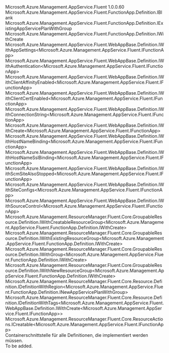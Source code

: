 <Type Name="IDefinition" FullName="Microsoft.Azure.Management.AppService.Fluent.FunctionApp.Definition.IDefinition">
  <TypeSignature Language="C#" Value="public interface IDefinition : Microsoft.Azure.Management.AppService.Fluent.FunctionApp.Definition.IBlank, Microsoft.Azure.Management.AppService.Fluent.FunctionApp.Definition.IExistingAppServicePlanWithGroup, Microsoft.Azure.Management.AppService.Fluent.FunctionApp.Definition.IWithCreate, Microsoft.Azure.Management.AppService.Fluent.WebAppBase.Definition.IWithAppSettings&lt;Microsoft.Azure.Management.AppService.Fluent.IFunctionApp&gt;, Microsoft.Azure.Management.AppService.Fluent.WebAppBase.Definition.IWithAuthentication&lt;Microsoft.Azure.Management.AppService.Fluent.IFunctionApp&gt;, Microsoft.Azure.Management.AppService.Fluent.WebAppBase.Definition.IWithClientAffinityEnabled&lt;Microsoft.Azure.Management.AppService.Fluent.IFunctionApp&gt;, Microsoft.Azure.Management.AppService.Fluent.WebAppBase.Definition.IWithClientCertEnabled&lt;Microsoft.Azure.Management.AppService.Fluent.IFunctionApp&gt;, Microsoft.Azure.Management.AppService.Fluent.WebAppBase.Definition.IWithConnectionString&lt;Microsoft.Azure.Management.AppService.Fluent.IFunctionApp&gt;, Microsoft.Azure.Management.AppService.Fluent.WebAppBase.Definition.IWithCreate&lt;Microsoft.Azure.Management.AppService.Fluent.IFunctionApp&gt;, Microsoft.Azure.Management.AppService.Fluent.WebAppBase.Definition.IWithHostNameBinding&lt;Microsoft.Azure.Management.AppService.Fluent.IFunctionApp&gt;, Microsoft.Azure.Management.AppService.Fluent.WebAppBase.Definition.IWithHostNameSslBinding&lt;Microsoft.Azure.Management.AppService.Fluent.IFunctionApp&gt;, Microsoft.Azure.Management.AppService.Fluent.WebAppBase.Definition.IWithScmSiteAlsoStopped&lt;Microsoft.Azure.Management.AppService.Fluent.IFunctionApp&gt;, Microsoft.Azure.Management.AppService.Fluent.WebAppBase.Definition.IWithSiteConfigs&lt;Microsoft.Azure.Management.AppService.Fluent.IFunctionApp&gt;, Microsoft.Azure.Management.AppService.Fluent.WebAppBase.Definition.IWithSourceControl&lt;Microsoft.Azure.Management.AppService.Fluent.IFunctionApp&gt;, Microsoft.Azure.Management.ResourceManager.Fluent.Core.GroupableResource.Definition.IWithCreatableResourceGroup&lt;Microsoft.Azure.Management.AppService.Fluent.FunctionApp.Definition.IWithCreate&gt;, Microsoft.Azure.Management.ResourceManager.Fluent.Core.GroupableResource.Definition.IWithExistingResourceGroup&lt;Microsoft.Azure.Management.AppService.Fluent.FunctionApp.Definition.IWithCreate&gt;, Microsoft.Azure.Management.ResourceManager.Fluent.Core.GroupableResource.Definition.IWithGroup&lt;Microsoft.Azure.Management.AppService.Fluent.FunctionApp.Definition.IWithCreate&gt;, Microsoft.Azure.Management.ResourceManager.Fluent.Core.GroupableResource.Definition.IWithNewResourceGroup&lt;Microsoft.Azure.Management.AppService.Fluent.FunctionApp.Definition.IWithCreate&gt;, Microsoft.Azure.Management.ResourceManager.Fluent.Core.Resource.Definition.IDefinitionWithRegion&lt;Microsoft.Azure.Management.AppService.Fluent.FunctionApp.Definition.INewAppServicePlanWithGroup&gt;, Microsoft.Azure.Management.ResourceManager.Fluent.Core.Resource.Definition.IDefinitionWithTags&lt;Microsoft.Azure.Management.AppService.Fluent.WebAppBase.Definition.IWithCreate&lt;Microsoft.Azure.Management.AppService.Fluent.IFunctionApp&gt;&gt;, Microsoft.Azure.Management.ResourceManager.Fluent.Core.ResourceActions.ICreatable&lt;Microsoft.Azure.Management.AppService.Fluent.IFunctionApp&gt;" />
  <TypeSignature Language="ILAsm" Value=".class public interface auto ansi abstract IDefinition implements class Microsoft.Azure.Management.AppService.Fluent.FunctionApp.Definition.IBlank, class Microsoft.Azure.Management.AppService.Fluent.FunctionApp.Definition.IExistingAppServicePlanWithGroup, class Microsoft.Azure.Management.AppService.Fluent.FunctionApp.Definition.IWithCreate, class Microsoft.Azure.Management.AppService.Fluent.FunctionApp.Definition.IWithDailyUsageQuota, class Microsoft.Azure.Management.AppService.Fluent.FunctionApp.Definition.IWithNewAppServicePlan, class Microsoft.Azure.Management.AppService.Fluent.FunctionApp.Definition.IWithRuntimeVersion, class Microsoft.Azure.Management.AppService.Fluent.FunctionApp.Definition.IWithStorageAccount, class Microsoft.Azure.Management.AppService.Fluent.WebAppBase.Definition.IWithAppSettings`1&lt;class Microsoft.Azure.Management.AppService.Fluent.IFunctionApp&gt;, class Microsoft.Azure.Management.AppService.Fluent.WebAppBase.Definition.IWithAuthentication`1&lt;class Microsoft.Azure.Management.AppService.Fluent.IFunctionApp&gt;, class Microsoft.Azure.Management.AppService.Fluent.WebAppBase.Definition.IWithClientAffinityEnabled`1&lt;class Microsoft.Azure.Management.AppService.Fluent.IFunctionApp&gt;, class Microsoft.Azure.Management.AppService.Fluent.WebAppBase.Definition.IWithClientCertEnabled`1&lt;class Microsoft.Azure.Management.AppService.Fluent.IFunctionApp&gt;, class Microsoft.Azure.Management.AppService.Fluent.WebAppBase.Definition.IWithConnectionString`1&lt;class Microsoft.Azure.Management.AppService.Fluent.IFunctionApp&gt;, class Microsoft.Azure.Management.AppService.Fluent.WebAppBase.Definition.IWithCreate`1&lt;class Microsoft.Azure.Management.AppService.Fluent.IFunctionApp&gt;, class Microsoft.Azure.Management.AppService.Fluent.WebAppBase.Definition.IWithHostNameBinding`1&lt;class Microsoft.Azure.Management.AppService.Fluent.IFunctionApp&gt;, class Microsoft.Azure.Management.AppService.Fluent.WebAppBase.Definition.IWithHostNameSslBinding`1&lt;class Microsoft.Azure.Management.AppService.Fluent.IFunctionApp&gt;, class Microsoft.Azure.Management.AppService.Fluent.WebAppBase.Definition.IWithScmSiteAlsoStopped`1&lt;class Microsoft.Azure.Management.AppService.Fluent.IFunctionApp&gt;, class Microsoft.Azure.Management.AppService.Fluent.WebAppBase.Definition.IWithSiteConfigs`1&lt;class Microsoft.Azure.Management.AppService.Fluent.IFunctionApp&gt;, class Microsoft.Azure.Management.AppService.Fluent.WebAppBase.Definition.IWithSourceControl`1&lt;class Microsoft.Azure.Management.AppService.Fluent.IFunctionApp&gt;, class Microsoft.Azure.Management.ResourceManager.Fluent.Core.GroupableResource.Definition.IWithCreatableResourceGroup`1&lt;class Microsoft.Azure.Management.AppService.Fluent.FunctionApp.Definition.IWithCreate&gt;, class Microsoft.Azure.Management.ResourceManager.Fluent.Core.GroupableResource.Definition.IWithExistingResourceGroup`1&lt;class Microsoft.Azure.Management.AppService.Fluent.FunctionApp.Definition.IWithCreate&gt;, class Microsoft.Azure.Management.ResourceManager.Fluent.Core.GroupableResource.Definition.IWithGroup`1&lt;class Microsoft.Azure.Management.AppService.Fluent.FunctionApp.Definition.IWithCreate&gt;, class Microsoft.Azure.Management.ResourceManager.Fluent.Core.GroupableResource.Definition.IWithNewResourceGroup`1&lt;class Microsoft.Azure.Management.AppService.Fluent.FunctionApp.Definition.IWithCreate&gt;, class Microsoft.Azure.Management.ResourceManager.Fluent.Core.Resource.Definition.IDefinitionWithRegion`1&lt;class Microsoft.Azure.Management.AppService.Fluent.FunctionApp.Definition.INewAppServicePlanWithGroup&gt;, class Microsoft.Azure.Management.ResourceManager.Fluent.Core.Resource.Definition.IDefinitionWithTags`1&lt;class Microsoft.Azure.Management.AppService.Fluent.WebAppBase.Definition.IWithCreate`1&lt;class Microsoft.Azure.Management.AppService.Fluent.IFunctionApp&gt;&gt;, class Microsoft.Azure.Management.ResourceManager.Fluent.Core.ResourceActions.ICreatable`1&lt;class Microsoft.Azure.Management.AppService.Fluent.IFunctionApp&gt;, class Microsoft.Azure.Management.ResourceManager.Fluent.Core.ResourceActions.IIndexable" />
  <TypeSignature Language="DocId" Value="T:Microsoft.Azure.Management.AppService.Fluent.FunctionApp.Definition.IDefinition" />
  <TypeSignature Language="VB.NET" Value="Public Interface IDefinition&#xA;Implements IBlank, ICreatable(Of IFunctionApp), IDefinitionWithRegion(Of INewAppServicePlanWithGroup), IDefinitionWithTags(Of IWithCreate(Of IFunctionApp)), IExistingAppServicePlanWithGroup, IWithAppSettings(Of IFunctionApp), IWithAuthentication(Of IFunctionApp), IWithClientAffinityEnabled(Of IFunctionApp), IWithClientCertEnabled(Of IFunctionApp), IWithConnectionString(Of IFunctionApp), IWithCreatableResourceGroup(Of IWithCreate), IWithCreate, IWithCreate(Of IFunctionApp), IWithExistingResourceGroup(Of IWithCreate), IWithGroup(Of IWithCreate), IWithHostNameBinding(Of IFunctionApp), IWithHostNameSslBinding(Of IFunctionApp), IWithNewResourceGroup(Of IWithCreate), IWithScmSiteAlsoStopped(Of IFunctionApp), IWithSiteConfigs(Of IFunctionApp), IWithSourceControl(Of IFunctionApp)" />
  <TypeSignature Language="F#" Value="type IDefinition = interface&#xA;    interface IBlank&#xA;    interface IDefinitionWithRegion&lt;INewAppServicePlanWithGroup&gt;&#xA;    interface IExistingAppServicePlanWithGroup&#xA;    interface IWithGroup&lt;IWithCreate&gt;&#xA;    interface IWithExistingResourceGroup&lt;IWithCreate&gt;&#xA;    interface IWithNewResourceGroup&lt;IWithCreate&gt;&#xA;    interface IWithCreatableResourceGroup&lt;IWithCreate&gt;&#xA;    interface IWithStorageAccount&#xA;    interface IWithCreate&#xA;    interface ICreatable&lt;IFunctionApp&gt;&#xA;    interface IIndexable&#xA;    interface IWithNewAppServicePlan&#xA;    interface IWithRuntimeVersion&#xA;    interface IWithDailyUsageQuota&#xA;    interface IWithCreate&lt;IFunctionApp&gt;&#xA;    interface IDefinitionWithTags&lt;IWithCreate&lt;IFunctionApp&gt;&gt;&#xA;    interface IWithClientAffinityEnabled&lt;IFunctionApp&gt;&#xA;    interface IWithClientCertEnabled&lt;IFunctionApp&gt;&#xA;    interface IWithScmSiteAlsoStopped&lt;IFunctionApp&gt;&#xA;    interface IWithSiteConfigs&lt;IFunctionApp&gt;&#xA;    interface IWithAppSettings&lt;IFunctionApp&gt;&#xA;    interface IWithConnectionString&lt;IFunctionApp&gt;&#xA;    interface IWithSourceControl&lt;IFunctionApp&gt;&#xA;    interface IWithHostNameBinding&lt;IFunctionApp&gt;&#xA;    interface IWithHostNameSslBinding&lt;IFunctionApp&gt;&#xA;    interface IWithAuthentication&lt;IFunctionApp&gt;" />
  <AssemblyInfo>
    <AssemblyName>Microsoft.Azure.Management.AppService.Fluent</AssemblyName>
    <AssemblyVersion>1.0.0.60</AssemblyVersion>
  </AssemblyInfo>
  <Interfaces>
    <Interface>
      <InterfaceName>Microsoft.Azure.Management.AppService.Fluent.FunctionApp.Definition.IBlank</InterfaceName>
    </Interface>
    <Interface>
      <InterfaceName>Microsoft.Azure.Management.AppService.Fluent.FunctionApp.Definition.IExistingAppServicePlanWithGroup</InterfaceName>
    </Interface>
    <Interface>
      <InterfaceName>Microsoft.Azure.Management.AppService.Fluent.FunctionApp.Definition.IWithCreate</InterfaceName>
    </Interface>
    <Interface>
      <InterfaceName>Microsoft.Azure.Management.AppService.Fluent.WebAppBase.Definition.IWithAppSettings&lt;Microsoft.Azure.Management.AppService.Fluent.IFunctionApp&gt;</InterfaceName>
    </Interface>
    <Interface>
      <InterfaceName>Microsoft.Azure.Management.AppService.Fluent.WebAppBase.Definition.IWithAuthentication&lt;Microsoft.Azure.Management.AppService.Fluent.IFunctionApp&gt;</InterfaceName>
    </Interface>
    <Interface>
      <InterfaceName>Microsoft.Azure.Management.AppService.Fluent.WebAppBase.Definition.IWithClientAffinityEnabled&lt;Microsoft.Azure.Management.AppService.Fluent.IFunctionApp&gt;</InterfaceName>
    </Interface>
    <Interface>
      <InterfaceName>Microsoft.Azure.Management.AppService.Fluent.WebAppBase.Definition.IWithClientCertEnabled&lt;Microsoft.Azure.Management.AppService.Fluent.IFunctionApp&gt;</InterfaceName>
    </Interface>
    <Interface>
      <InterfaceName>Microsoft.Azure.Management.AppService.Fluent.WebAppBase.Definition.IWithConnectionString&lt;Microsoft.Azure.Management.AppService.Fluent.IFunctionApp&gt;</InterfaceName>
    </Interface>
    <Interface>
      <InterfaceName>Microsoft.Azure.Management.AppService.Fluent.WebAppBase.Definition.IWithCreate&lt;Microsoft.Azure.Management.AppService.Fluent.IFunctionApp&gt;</InterfaceName>
    </Interface>
    <Interface>
      <InterfaceName>Microsoft.Azure.Management.AppService.Fluent.WebAppBase.Definition.IWithHostNameBinding&lt;Microsoft.Azure.Management.AppService.Fluent.IFunctionApp&gt;</InterfaceName>
    </Interface>
    <Interface>
      <InterfaceName>Microsoft.Azure.Management.AppService.Fluent.WebAppBase.Definition.IWithHostNameSslBinding&lt;Microsoft.Azure.Management.AppService.Fluent.IFunctionApp&gt;</InterfaceName>
    </Interface>
    <Interface>
      <InterfaceName>Microsoft.Azure.Management.AppService.Fluent.WebAppBase.Definition.IWithScmSiteAlsoStopped&lt;Microsoft.Azure.Management.AppService.Fluent.IFunctionApp&gt;</InterfaceName>
    </Interface>
    <Interface>
      <InterfaceName>Microsoft.Azure.Management.AppService.Fluent.WebAppBase.Definition.IWithSiteConfigs&lt;Microsoft.Azure.Management.AppService.Fluent.IFunctionApp&gt;</InterfaceName>
    </Interface>
    <Interface>
      <InterfaceName>Microsoft.Azure.Management.AppService.Fluent.WebAppBase.Definition.IWithSourceControl&lt;Microsoft.Azure.Management.AppService.Fluent.IFunctionApp&gt;</InterfaceName>
    </Interface>
    <Interface>
      <InterfaceName>Microsoft.Azure.Management.ResourceManager.Fluent.Core.GroupableResource.Definition.IWithCreatableResourceGroup&lt;Microsoft.Azure.Management.AppService.Fluent.FunctionApp.Definition.IWithCreate&gt;</InterfaceName>
    </Interface>
    <Interface>
      <InterfaceName>Microsoft.Azure.Management.ResourceManager.Fluent.Core.GroupableResource.Definition.IWithExistingResourceGroup&lt;Microsoft.Azure.Management.AppService.Fluent.FunctionApp.Definition.IWithCreate&gt;</InterfaceName>
    </Interface>
    <Interface>
      <InterfaceName>Microsoft.Azure.Management.ResourceManager.Fluent.Core.GroupableResource.Definition.IWithGroup&lt;Microsoft.Azure.Management.AppService.Fluent.FunctionApp.Definition.IWithCreate&gt;</InterfaceName>
    </Interface>
    <Interface>
      <InterfaceName>Microsoft.Azure.Management.ResourceManager.Fluent.Core.GroupableResource.Definition.IWithNewResourceGroup&lt;Microsoft.Azure.Management.AppService.Fluent.FunctionApp.Definition.IWithCreate&gt;</InterfaceName>
    </Interface>
    <Interface>
      <InterfaceName>Microsoft.Azure.Management.ResourceManager.Fluent.Core.Resource.Definition.IDefinitionWithRegion&lt;Microsoft.Azure.Management.AppService.Fluent.FunctionApp.Definition.INewAppServicePlanWithGroup&gt;</InterfaceName>
    </Interface>
    <Interface>
      <InterfaceName>Microsoft.Azure.Management.ResourceManager.Fluent.Core.Resource.Definition.IDefinitionWithTags&lt;Microsoft.Azure.Management.AppService.Fluent.WebAppBase.Definition.IWithCreate&lt;Microsoft.Azure.Management.AppService.Fluent.IFunctionApp&gt;&gt;</InterfaceName>
    </Interface>
    <Interface>
      <InterfaceName>Microsoft.Azure.Management.ResourceManager.Fluent.Core.ResourceActions.ICreatable&lt;Microsoft.Azure.Management.AppService.Fluent.IFunctionApp&gt;</InterfaceName>
    </Interface>
  </Interfaces>
  <Docs>
    <summary>
            Containerschnittstelle für alle Definitionen, die implementiert werden müssen.
            </summary>
    <remarks>To be added.</remarks>
  </Docs>
  <Members />
</Type>
